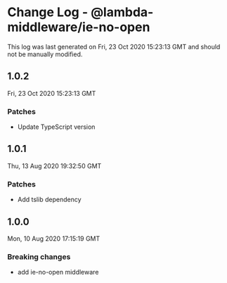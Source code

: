 # Change Log - @lambda-middleware/ie-no-open

This log was last generated on Fri, 23 Oct 2020 15:23:13 GMT and should not be manually modified.

## 1.0.2
Fri, 23 Oct 2020 15:23:13 GMT

### Patches

- Update TypeScript version

## 1.0.1
Thu, 13 Aug 2020 19:32:50 GMT

### Patches

- Add tslib dependency

## 1.0.0
Mon, 10 Aug 2020 17:15:19 GMT

### Breaking changes

- add ie-no-open middleware

